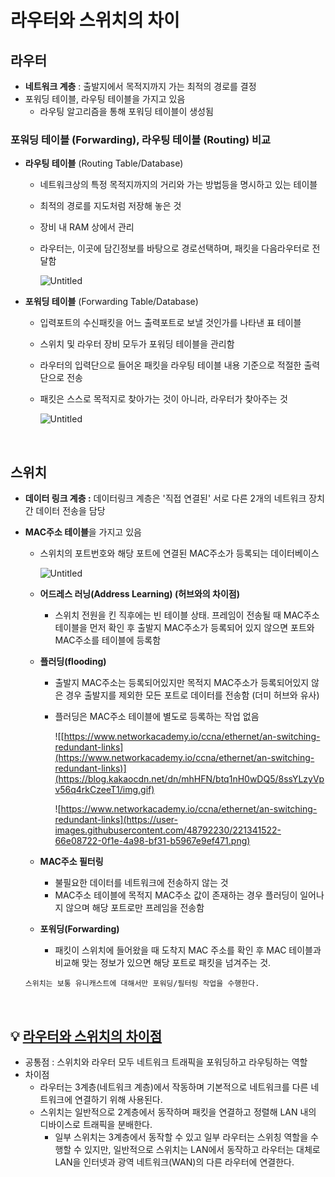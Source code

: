# 라우터와 스위치의 차이

## 라우터

- **네트워크 계층** : 출발지에서 목적지까지 가는 최적의 경로를 결정
- 포워딩 테이블, 라우팅 테이블을 가지고 있음
    - 라우팅 알고리즘을 통해 포워딩 테이블이 생성됨

### 포워딩 테이블 (Forwarding), 라우팅 테이블 (Routing) 비교

- **라우팅 테이블** (Routing Table/Database)
    - 네트워크상의 특정 목적지까지의 거리와 가는 방법등을 명시하고 있는 테이블
    - 최적의 경로를 지도처럼 저장해 놓은 것
    - 장비 내 RAM 상에서 관리
    - 라우터는, 이곳에 담긴정보를 바탕으로 경로선택하며, 패킷을 다음라우터로 전달함

      ![Untitled](https://user-images.githubusercontent.com/48792230/221341548-16ed567a-2988-44d0-a181-da10560dc6f4.png)

- **포워딩 테이블** (Forwarding Table/Database)
    - 입력포트의 수신패킷을 어느 출력포트로 보낼 것인가를 나타낸 표 테이블
    - 스위치 및 라우터 장비 모두가 포워딩 테이블을 관리함
    - 라우터의 입력단으로 들어온 패킷을 라우팅 테이블 내용 기준으로 적절한 출력단으로 전송
    - 패킷은 스스로 목적지로 찾아가는 것이 아니라, 라우터가 찾아주는 것

        ![Untitled](https://user-images.githubusercontent.com/48792230/221341546-48c63327-015c-4cc2-acd7-8488a8a33960.png)


<br>

## 스위치

- **데이터 링크 계층 :** 데이터링크 계층은 '직접 연결된' 서로 다른 2개의 네트워크 장치간 데이터 전송을 담당
- **MAC주소 테이블**을 가지고 있음
    - 스위치의 포트번호와 해당 포트에 연결된 MAC주소가 등록되는 데이터베이스

        ![Untitled](https://user-images.githubusercontent.com/48792230/221341539-d8529fd4-41b3-407d-97db-4db21cc30674.png)

    - **어드레스 러닝(Address Learning) (허브와의 차이점)**
        - 스위치 전원을 킨 직후에는 빈 테이블 상태. 프레임이 전송될 때 MAC주소 테이블을 먼저 확인 후 출발지 MAC주소가 등록되어 있지 않으면 포트와 MAC주소를 테이블에 등록함
    - **플러딩(flooding)**
        - 출발지 MAC주소는 등록되어있지만 목적지 MAC주소가 등록되어있지 않은 경우 출발지를 제외한 모든 포트로 데이터를 전송함 (더미 허브와 유사)
        - 플러딩은 MAC주소 테이블에 별도로 등록하는 작업 없음

            ![[https://www.networkacademy.io/ccna/ethernet/an-switching-redundant-links](https://www.networkacademy.io/ccna/ethernet/an-switching-redundant-links)](https://blog.kakaocdn.net/dn/mhHFN/btq1nH0wDQ5/8ssYLzyVpv56q4rkCzeeT1/img.gif)

            ![https://www.networkacademy.io/ccna/ethernet/an-switching-redundant-links](https://user-images.githubusercontent.com/48792230/221341522-66e08722-0f1e-4a98-bf31-b5967e9ef471.png)

    - **MAC주소 필터링**
        - 불필요한 데이터를 네트워크에 전송하지 않는 것
        - MAC주소 테이블에 목적지 MAC주소 값이 존재하는 경우 플러딩이 일어나지 않으며 해당 포트로만 프레임을 전송함
    - **포워딩(Forwarding)**
        - 패킷이 스위치에 들어왔을 때 도착지 MAC 주소를 확인 후 MAC 테이블과 비교해 맞는 정보가 있으면 해당 포트로 패킷을 넘겨주는 것.
    
    `스위치는 보통 유니캐스트에 대해서만 포워딩/필터링 작업을 수행한다.`

<br>

## 💡 **[라우터와 스위치의 차이점](https://www.itworld.co.kr/howto/260170#:~:text=%EC%97%B0%EA%B2%B0%ED%95%98%EB%8A%94%20%EB%B0%A9%EC%8B%9D%EC%9D%84%20%EC%82%AC%EC%9A%A9%ED%95%9C%EB%8B%A4.-,%EB%9D%BC%EC%9A%B0%ED%84%B0%EC%99%80%20%EC%8A%A4%EC%9C%84%EC%B9%98%EC%9D%98%20%EC%B0%A8%EC%9D%B4%EC%A0%90%C2%A0,-%EB%9D%BC%EC%9A%B0%ED%84%B0%EB%A5%BC%20%EC%8A%A4%EC%9C%84%EC%B9%98%EC%99%80%20%ED%98%BC%EB%8F%99%ED%95%98%EB%8A%94)**
- 공통점 : 스위치와 라우터 모두 네트워크 트래픽을 포워딩하고 라우팅하는 역할
- 차이점
  - 라우터는 3계층(네트워크 계층)에서 작동하며 기본적으로 네트워크를 다른 네트워크에 연결하기 위해 사용된다.
  - 스위치는 일반적으로 2계층에서 동작하며 패킷을 연결하고 정렬해 LAN 내의 디바이스로 트래픽을 분배한다. 
    - 일부 스위치는 3계층에서 동작할 수 있고 일부 라우터는 스위칭 역할을 수행할 수 있지만, 일반적으로 스위치는 LAN에서 동작하고 라우터는 대체로 LAN을 인터넷과 광역 네트워크(WAN)의 다른 라우터에 연결한다.
